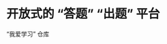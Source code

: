 <!--
 * @Author: chan-max 2651308363@qq.com
 * @Date: 2024-02-24 21:21:41
 * @LastEditors: chan-max 2651308363@qq.com
 * @LastEditTime: 2024-02-24 21:37:32
 * @FilePath: /ilovestudy/README.md
 * @Description: 
 * 
 * Copyright (c) 2024 by 1s, All Rights Reserved. 
-->
# 开放式的 “答题” “出题” 平台
“我爱学习” 仓库
